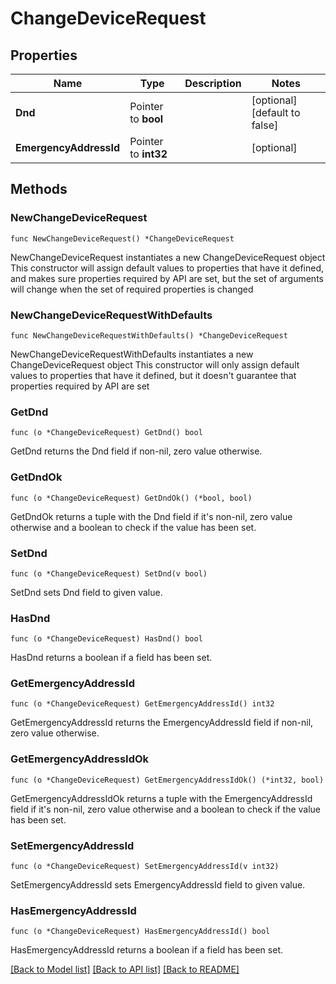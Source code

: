 # ChangeDeviceRequest

## Properties

Name | Type | Description | Notes
------------ | ------------- | ------------- | -------------
**Dnd** | Pointer to **bool** |  | [optional] [default to false]
**EmergencyAddressId** | Pointer to **int32** |  | [optional] 

## Methods

### NewChangeDeviceRequest

`func NewChangeDeviceRequest() *ChangeDeviceRequest`

NewChangeDeviceRequest instantiates a new ChangeDeviceRequest object
This constructor will assign default values to properties that have it defined,
and makes sure properties required by API are set, but the set of arguments
will change when the set of required properties is changed

### NewChangeDeviceRequestWithDefaults

`func NewChangeDeviceRequestWithDefaults() *ChangeDeviceRequest`

NewChangeDeviceRequestWithDefaults instantiates a new ChangeDeviceRequest object
This constructor will only assign default values to properties that have it defined,
but it doesn't guarantee that properties required by API are set

### GetDnd

`func (o *ChangeDeviceRequest) GetDnd() bool`

GetDnd returns the Dnd field if non-nil, zero value otherwise.

### GetDndOk

`func (o *ChangeDeviceRequest) GetDndOk() (*bool, bool)`

GetDndOk returns a tuple with the Dnd field if it's non-nil, zero value otherwise
and a boolean to check if the value has been set.

### SetDnd

`func (o *ChangeDeviceRequest) SetDnd(v bool)`

SetDnd sets Dnd field to given value.

### HasDnd

`func (o *ChangeDeviceRequest) HasDnd() bool`

HasDnd returns a boolean if a field has been set.

### GetEmergencyAddressId

`func (o *ChangeDeviceRequest) GetEmergencyAddressId() int32`

GetEmergencyAddressId returns the EmergencyAddressId field if non-nil, zero value otherwise.

### GetEmergencyAddressIdOk

`func (o *ChangeDeviceRequest) GetEmergencyAddressIdOk() (*int32, bool)`

GetEmergencyAddressIdOk returns a tuple with the EmergencyAddressId field if it's non-nil, zero value otherwise
and a boolean to check if the value has been set.

### SetEmergencyAddressId

`func (o *ChangeDeviceRequest) SetEmergencyAddressId(v int32)`

SetEmergencyAddressId sets EmergencyAddressId field to given value.

### HasEmergencyAddressId

`func (o *ChangeDeviceRequest) HasEmergencyAddressId() bool`

HasEmergencyAddressId returns a boolean if a field has been set.


[[Back to Model list]](../README.md#documentation-for-models) [[Back to API list]](../README.md#documentation-for-api-endpoints) [[Back to README]](../README.md)


